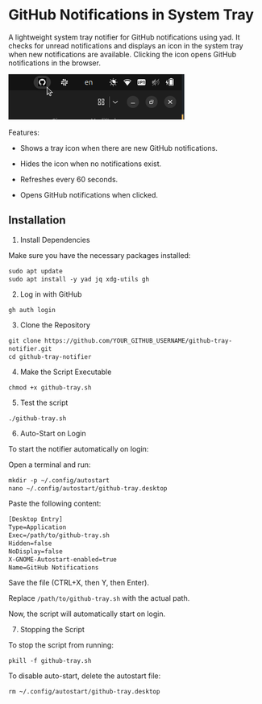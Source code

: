 # GitHub Notifications in System Tray

A lightweight system tray notifier for GitHub notifications using yad. It checks for unread notifications and displays an icon in the system tray when new notifications are available. Clicking the icon opens GitHub notifications in the browser.

![](screenshot.png)

Features:

- Shows a tray icon when there are new GitHub notifications.

- Hides the icon when no notifications exist.

- Refreshes every 60 seconds.

- Opens GitHub notifications when clicked.

## Installation

1. Install Dependencies

Make sure you have the necessary packages installed:

```
sudo apt update
sudo apt install -y yad jq xdg-utils gh
```

2. Log in with GitHub

```
gh auth login
```

3. Clone the Repository

```
git clone https://github.com/YOUR_GITHUB_USERNAME/github-tray-notifier.git
cd github-tray-notifier
```

4. Make the Script Executable

```
chmod +x github-tray.sh
```

5. Test the script

```
./github-tray.sh
```

6. Auto-Start on Login

To start the notifier automatically on login:

Open a terminal and run:

```
mkdir -p ~/.config/autostart
nano ~/.config/autostart/github-tray.desktop
```

Paste the following content:

```
[Desktop Entry]
Type=Application
Exec=/path/to/github-tray.sh
Hidden=false
NoDisplay=false
X-GNOME-Autostart-enabled=true
Name=GitHub Notifications
```

Save the file (CTRL+X, then Y, then Enter).

Replace `/path/to/github-tray.sh` with the actual path.

Now, the script will automatically start on login.

7. Stopping the Script

To stop the script from running:

```
pkill -f github-tray.sh
```

To disable auto-start, delete the autostart file:

```
rm ~/.config/autostart/github-tray.desktop
```
